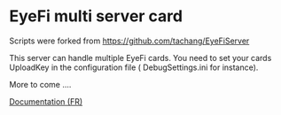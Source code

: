 EyeFi multi server card
========================

Scripts were forked from https://github.com/tachang/EyeFiServer

This server can handle multiple EyeFi cards. You need to set your cards UploadKey in the configuration file ( 	DebugSettings.ini for instance).

More to come ....


[Documentation (FR)](http://wiki.mdl29.net/doku.php?id=projets:openstreetview:eyefi "Documentation (FR)")
